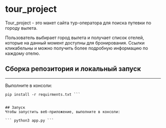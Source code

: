 # tour_project

Tour_project - это макет сайта тур-оператора для поиска путевки по городу вылета.

Пользователь выбирает город вылета и получает список отелей, которые на данный момент доступны для бронирования. 
Ссылки кликабельны и можно получить более подробную информацию по каждому отелю. 

## Сборка репозитория и локальный запуск
***
Выполните в консоли:

``` git clone https://github.com/imaevam/tour_project.git
pip install -r requirments.txt ```


## Запуск
Чтобы запустить веб-приложение, выполните в консоли:

``` python3 app.py ```
